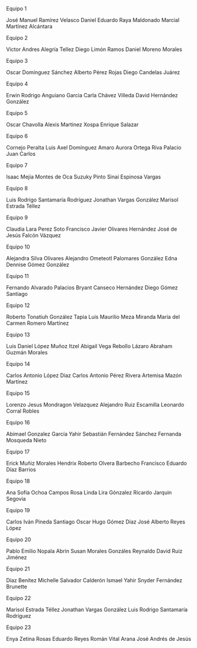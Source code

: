 Equipo 1

José Manuel Ramírez Velasco
Daniel Eduardo Raya Maldonado
Marcial Martínez Alcántara 

Equipo 2

Victor Andres Alegría Tellez
Diego Limón Ramos
Daniel Moreno Morales

Equipo 3

Oscar Domínguez Sánchez
Alberto Pérez Rojas
Diego Candelas Juárez

Equipo 4

Erwin Rodrigo Anguiano Garcia 
Carla Chávez Villeda 
David Hernández González

Equipo 5

Oscar Chavolla
Alexis Martinez Xospa
Enrique Salazar

Equipo 6

Cornejo Peralta Luis Axel
Domínguez Amaro Aurora
Ortega Riva Palacio Juan Carlos

Equipo 7

Isaac Mejia Montes de Oca
Suzuky Pinto
Sinaí Espinosa Vargas

Equipo 8

Luis Rodrigo Santamaría Rodríguez
Jonathan Vargas González
Marisol Estrada Téllez

Equipo 9

Claudia Lara Perez Soto
Francisco Javier Olivares Hernández
José de Jesús Falcón Vázquez

Equipo 10

Alejandra Silva Olivares
Alejandro Ometeotl Palomares González
Edna Dennise Gómez González

Equipo 11

Fernando Alvarado Palacios
Bryant Canseco Hernández
Diego Gómez Santiago

Equipo 12

Roberto Tonatiuh González Tapia
Luis Maurilio Meza Miranda
María del Carmen Romero Martínez

Equipo 13

Luis Daniel López Muñoz
Itzel Abigail Vega Rebollo
Lázaro Abraham Guzmán Morales

Equipo 14

Carlos Antonio López Díaz
Carlos Antonio Pérez Rivera
Artemisa Mazón Martínez

Equipo 15

Lorenzo Jesus Mondragon Velazquez 
Alejandro Ruiz Escamilla
Leonardo Corral Robles

Equipo 16

Abimael Gonzalez García
Yahir Sebastián Fernández Sánchez 
Fernanda Mosqueda Nieto 

Equipo 17

Erick Muñiz Morales
Hendrix Roberto Olvera Barbecho
Francisco Eduardo Díaz Barrios

Equipo 18

Ana Sofía Ochoa Campos
Rosa Linda Lira Gónzalez
Ricardo Jarquin Segovia

Equipo 19

Carlos Iván Pineda Santiago
Oscar Hugo Gómez Díaz
José Alberto Reyes López

Equipo 20

Pablo Emilio Nopala Abrin
Susan Morales Gonzáles
Reynaldo David Ruiz Jiménez

Equipo 21

Díaz Benítez Michelle
Salvador Calderón Ismael Yahir
Snyder Fernández Brunette

Equipo 22

Marisol Estrada Téllez
Jonathan Vargas González
Luis Rodrigo Santamaría Rodríguez

Equipo 23

Enya Zetina Rosas
Eduardo Reyes Román
Vital Arana José Andrés de Jesús
